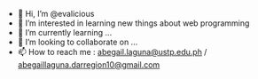 - 👋 Hi, I’m @evalicious
- 👀 I’m interested in learning new things about web programming
- 🌱 I’m currently learning ...
- 💞️ I’m looking to collaborate on ...
- 📫 How to reach me : abegail.laguna@ustp.edu.ph / abegaillaguna.darregion10@gmail.com

<!---
evalicious/evalicious is a ✨ special ✨ repository because its `README.md` (this file) appears on your GitHub profile.
You can click the Preview link to take a look at your changes.
--->

